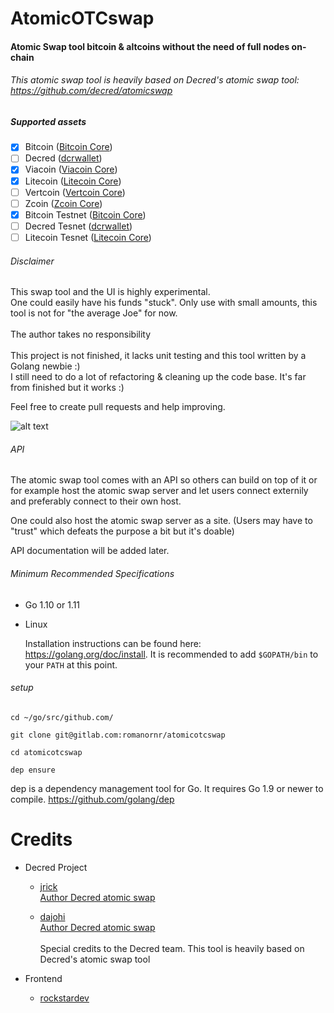# AtomicOTCswap
#### Atomic Swap tool bitcoin &amp; altcoins without the need of full nodes on-chain
###### This atomic swap tool is heavily based on Decred's atomic swap tool: https://github.com/decred/atomicswap

##### Supported assets
- [x] Bitcoin ([Bitcoin Core](https://github.com/bitcoin/bitcoin))
- [ ] Decred ([dcrwallet](https://github.com/decred/dcrwallet))
- [x] Viacoin ([Viacoin Core](https://github.com/viacoin/viacoin))
- [x] Litecoin ([Litecoin Core](https://github.com/litecoin-project/litecoin))
- [ ] Vertcoin ([Vertcoin Core](https://github.com/vertcoin/vertcoin))
- [ ] Zcoin ([Zcoin Core](https://github.com/zcoinofficial/zcoin))
- [x] Bitcoin Testnet ([Bitcoin Core](https://github.com/bitcoin/bitcoin))
- [ ] Decred Tesnet ([dcrwallet](https://github.com/decred/dcrwallet))
- [ ] Litecoin Tesnet ([Litecoin Core](https://github.com/litecoin-project/litecoin))

###### Disclaimer
This swap tool and the UI is highly experimental. <br>
One could easily have his funds "stuck". Only use with small amounts, this tool is not for "the average Joe" for now.<br><br>
The author takes no responsibility
<br><br>
This project is not finished, it lacks unit testing and this tool written by a Golang newbie :) <br>
I still need to do a lot of refactoring & cleaning up the code base. It's far from finished but it works :) </br>

Feel free to create pull requests and help improving. 

![alt text](https://github.com/romanornr/AtomicOTCswap/blob/master/screenshots/1.png?raw=true)


###### API
The atomic swap tool comes with an API so others can build on top of it or for example host the atomic swap server and let users connect externily and preferably connect to their own host.

One could also host the atomic swap server as a site. (Users may have to "trust" which defeats the purpose a bit but it's doable)

API documentation will be added later.


###### Minimum Recommended Specifications

- Go 1.10 or 1.11
* Linux


  Installation instructions can be found here: https://golang.org/doc/install.
  It is recommended to add `$GOPATH/bin` to your `PATH` at this point.

###### setup
``cd ~/go/src/github.com/``

``git clone git@gitlab.com:romanornr/atomicotcswap``

``cd atomicotcswap``

``dep ensure`` 


dep is a dependency management tool for Go. It requires Go 1.9 or newer to compile.
https://github.com/golang/dep



Credits
=======
  
  - Decred Project
    * [jrick](https://github.com/jrick)<br/>
      [Author Decred atomic swap](https://github.com)<br>
      
    * [dajohi](https://github.com/dajohi)<br/>
      [Author Decred atomic swap](https://github.com/decred/atomicswap)<br>
      <br>Special credits to the Decred team. This tool is heavily based on Decred's atomic swap tool
      
  - Frontend
    * [rockstardev](https://github.com/rockstardev)
